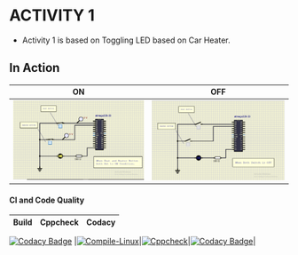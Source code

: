 # ACTIVITY 1

* Activity 1 is based on Toggling LED based on Car Heater.  

## In Action

|ON|OFF|
|:--:|:--:|
|![ON](simulation/simu4.png)|![OFF](simulation/simu1.png)|

#### CI and Code Quality

|Build|Cppcheck|Codacy|
|:--:|:--:|:--:|
[![Codacy Badge](https://api.codacy.com/project/badge/Grade/215e40c8eadb46f4a69e039048299338)](https://app.codacy.com/gh/MRAJDEEP10/EmbTrack_273563?utm_source=github.com&utm_medium=referral&utm_content=MRAJDEEP10/EmbTrack_273563&utm_campaign=Badge_Grade_Settings)
|[![Compile-Linux](https://github.com/MRAJDEEP10/EmbTrack_273563/actions/workflows/Compile.yml/badge.svg)](https://github.com/MRAJDEEP10/EmbTrack_273563/actions/workflows/Compile.yml)|[![Cppcheck](https://github.com/MRAJDEEP10/EmbTrack_273563/actions/workflows/CodeQulaity.yml/badge.svg)](https://github.com/MRAJDEEP10/EmbTrack_273563/actions/workflows/CodeQulaity.yml)|[![Codacy Badge](https://app.codacy.com/project/badge/Grade/643b7ca2b2dc4daba1e700c216bb87d9)](https://www.codacy.com/gh/Bharathgopal/Emb-C/dashboard?utm_source=github.com&amp;utm_medium=referral&amp;utm_content=Bharathgopal/Emb-C&amp;utm_campaign=Badge_Grade)|
